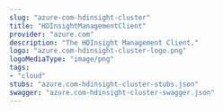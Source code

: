 ```yaml
---
slug: "azure-com-hdinsight-cluster"
title: "HDInsightManagementClient"
provider: "azure.com"
description: "The HDInsight Management Client."
logo: "azure.com-hdinsight-cluster-logo.png"
logoMediaType: "image/png"
tags:
- "cloud"
stubs: "azure.com-hdinsight-cluster-stubs.json"
swagger: "azure.com-hdinsight-cluster-swagger.json"
---
```

